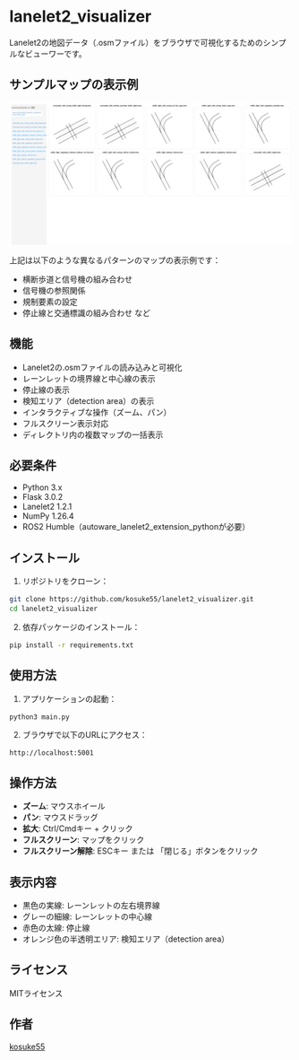# lanelet2_visualizer

Lanelet2の地図データ（.osmファイル）をブラウザで可視化するためのシンプルなビューワーです。

## サンプルマップの表示例

![サンプルマップの表示例](images/sample_maps.png)

上記は以下のような異なるパターンのマップの表示例です：
- 横断歩道と信号機の組み合わせ
- 信号機の参照関係
- 規制要素の設定
- 停止線と交通標識の組み合わせ
など

## 機能

- Lanelet2の.osmファイルの読み込みと可視化
- レーンレットの境界線と中心線の表示
- 停止線の表示
- 検知エリア（detection area）の表示
- インタラクティブな操作（ズーム、パン）
- フルスクリーン表示対応
- ディレクトリ内の複数マップの一括表示

## 必要条件

- Python 3.x
- Flask 3.0.2
- Lanelet2 1.2.1
- NumPy 1.26.4
- ROS2 Humble（autoware_lanelet2_extension_pythonが必要）

## インストール

1. リポジトリをクローン：
```bash
git clone https://github.com/kosuke55/lanelet2_visualizer.git
cd lanelet2_visualizer
```

2. 依存パッケージのインストール：
```bash
pip install -r requirements.txt
```

## 使用方法

1. アプリケーションの起動：
```bash
python3 main.py
```

2. ブラウザで以下のURLにアクセス：
```
http://localhost:5001
```

## 操作方法

- **ズーム**: マウスホイール
- **パン**: マウスドラッグ
- **拡大**: Ctrl/Cmdキー + クリック
- **フルスクリーン**: マップをクリック
- **フルスクリーン解除**: ESCキー または 「閉じる」ボタンをクリック

## 表示内容

- 黒色の実線: レーンレットの左右境界線
- グレーの細線: レーンレットの中心線
- 赤色の太線: 停止線
- オレンジ色の半透明エリア: 検知エリア（detection area）

## ライセンス

MITライセンス

## 作者

[kosuke55](https://github.com/kosuke55) 